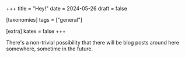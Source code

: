 +++
title = "Hey!"
date = 2024-05-26
draft = false

[taxonomies]
tags = ["general"]

[extra]
katex = false
+++

There's a non-trivial possibility that there will be blog posts around here somewhere, sometime in the future.
